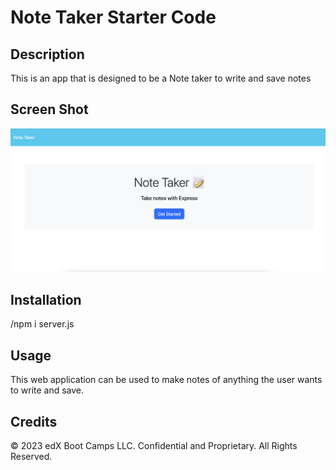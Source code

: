 # Note Taker Starter Code
## Description

This is an app that is designed to be a Note taker to write and save notes

## Screen Shot

![Alt text](<public/Screenshot 2023-11-05 at 5.28.29 PM.png>)

## Installation

/npm i server.js

## Usage

This web application can be used to make notes of anything the user wants to write and save. 

## Credits

© 2023 edX Boot Camps LLC. Confidential and Proprietary. All Rights Reserved.